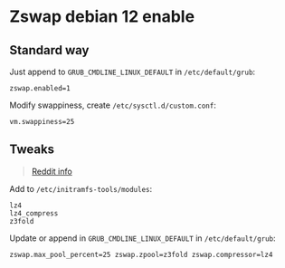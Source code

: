 # Zswap debian 12 enable

## Standard way

Just append to `GRUB_CMDLINE_LINUX_DEFAULT` in `/etc/default/grub`:

```
zswap.enabled=1
```

Modify swappiness, create `/etc/sysctl.d/custom.conf`:

```
vm.swappiness=25
```

## Tweaks

> [Reddit info](https://www.reddit.com/r/debian/comments/q2ux4c/how_to_install_zswap/)

Add to `/etc/initramfs-tools/modules`:

```
lz4
lz4_compress
z3fold
```

Update or append in `GRUB_CMDLINE_LINUX_DEFAULT` in `/etc/default/grub`:

`zswap.max_pool_percent=25 zswap.zpool=z3fold zswap.compressor=lz4`

